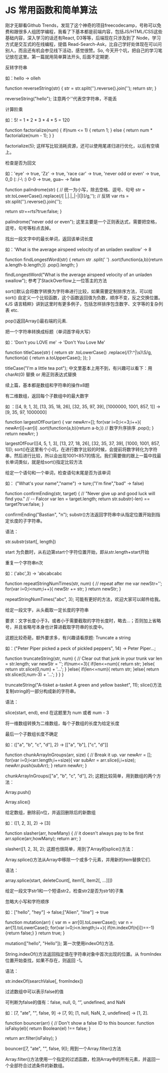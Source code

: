 # JS 常用函数和简单算法

刚才无聊看Github Trends，发现了这个神奇的项目freecodecamp，号称可以免费和跟很多人组团学编程，我看了下基本都是前端内容，包括JS/HTML/CSS这些基础内容，深入学习的话还有React, D3等等，后端现在只涉及到了 Node，学习方式是交互式的在线编程，提倡 Read-Search-Ask，比自己学好处体现在可以问别人，而且还有机会参见线下活动，感觉很赞。So, 今天开个坑，把自己的学习笔记放在这里。第一篇就用简单算法开头, 后面不定期更.

反转字符串

如：hello -> olleh

function reverseString(str) {
  str = str.split('').reverse().join('');
  return str;
}

reverseString("hello");
注意两个''代表空字符串，不能丢

计算阶乘

如：5! = 1 * 2 * 3 * 4 * 5 = 120

function factorialize(num) {
    if(num <= 1) {
        return 1;
    } else {
        return num * factorialize(num - 1);
    }
}

factorialize(5);
这样写比较消耗资源，还可以使用尾递归进行优化，以后有空填上。

检查是否为回文

如：'eye' -> true, 'Zz' -> true, 'race car' -> true, 'never odd or even' -> true, 0_0 (: /-\ :) 0-0 -> true, gua~ -> false

function palindrome(str) {
  // 统一为小写，除去空格、逗号、句号
  str = str.toLowerCase().replace(/[ |\,|\.|\_|\-|\(|\)]/g,'');
  // 反转
  var rts = str.split('').reverse().join('');

  return str==rts?true:false;
}

palindrome("never odd or even");
这里主要是一个正则表达式，需要把空格，逗号，句号等标点去掉。

找出一段文字中的最长单词，返回该单词长度

如：'What is the average airspeed velocity of an unladen swallow' -> 8

function findLongestWord(str) {
  return str
    .split(' ')
    .sort(function(a,b){return a.length-b.length;})
    .pop().length;
}

findLongestWord("What is the average airspeed velocity of an unladen swallow");
参考了StackOverflow上一位答主的方法

sort()默认会将数字转换为字符串进行比较，如果需要定制排序方法，可以给 sort() 自定义一个比较函数，这个函数返回值为负数，顺序不变，反之交换位置。《JS 语言精粹》讲到这里时有更多例子，包括怎样排序包含数字、文字等的复杂列表 etc.

pop()返回Array()最右端的元素.

把一个字符串转换成标题（单词首字母大写）

如：'Don't you LOVE me' -> 'Don't You Love Me'

function titleCase(str) {
    return str
      .toLowerCase()
      .replace(/(?:^|\s)\S/g, function(a) { return a.toUpperCase(); });
}

titleCase("I'm a little tea pot");
中文里基本上用不到，有兴趣可以看下：用 charAt(0) 替换 or 用正则表达式替换




续上篇，基本都是数组和字符串的操作x8题

有二维数组，返回每个子数组中的最大数字

如 ：[[4, 9, 1, 3], [13, 35, 18, 26], [32, 35, 97, 39], [1000000, 1001, 857, 1]] -> [9, 35, 97, 1000000]

function largestOfFour(arr) {
  var newArr=[];
  for(var i=0;i<=3;i++){
    newArr[i]=arr[i]
      .sort(function(a,b){return a-b;}) // 数字升序排序
      .pop();
  }
  return newArr;
}

largestOfFour([[4, 5, 1, 3], [13, 27, 18, 26], [32, 35, 37, 39], [1000, 1001, 857, 1]]);
sort()在这里有个小坑，在进行数字比较的时候，会提前将数字转化为字符串，然后进行比较，所以会出现1001<857的情况。我们需要做的跟上一篇中找最长单词类似，就是给sort()指定比较方法

给定一个语句和一个单词，检查语句末尾是否为该单词

如：
("What's your name","name") -> ture;("I'm fine","bad" -> false)

function confirmEnding(str, target) {
  // "Never give up and good luck will find you."
  // -- Falcor
  var len = target.length;
  return str.substr(-len) == target?true:false;
}

confirmEnding("Bastian", "n");
substr()方法返回字符串中从指定位置开始到指定长度的子字符串。

语法：

str.substr(start[, length])

start 为负数时，从右边第start个字符位置开始，即从str.length+start开始

重复一个字符串n次

如：('abc',3) -> 'abcabcabc

function repeatStringNumTimes(str, num) {
  // repeat after me
  var newStr='';
    for(var i=0;i<num;i++){
    newStr += str;
  }
  return newStr;
}

repeatStringNumTimes("abc", 3);
可能有更好的方法，欢迎大家可以邮件给我。

给定一段文字，从头截取一定长度的字符串

要求：文字长度小于3，或者小于需要截取的字符长度时，略去...；否则加上省略号，并且省略号本身也计算进截取字符串的长度中。

这题比较奇葩，额外要求多，有兴趣请看原题: Truncate a string

如：("Peter Piper picked a peck of pickled peppers", 14) -> Peter Piper...;

function truncateString(str, num) {
  // Clear out that junk in your trunk
  var len = str.length;
  var newStr = '';
  if(num<=3){
    if(len<=num){
      return str;
    }else{
      return str.slice(0,num) + '...';
    }
  }else{
    if(len<=num){
      return str;
    }else{
      return str.slice(0,num-3) + '...';
    }
  }
}

truncateString("A-tisket a-tasket A green and yellow basket", 11);
slice()方法复制string的一部分构成新的字符串。

语法：

slice(start, end), end 在这题里为 num 或者 num - 3

将一维数组转换为二维数组，每个子数组的长度为给定长度

最后一个子数组长度不确定

如：(["a", "b", "c", "d"], 2) -> [["a", "b"], ["c", "d"]]

function chunkArrayInGroups(arr, size) {
  // Break it up.
  var newArr = [];
  for(var i=0;i<arr.length;i+=size){
    var subArr = arr.slice(i,i+size);
    newArr.push(subArr);
  }
  return newArr;
}

chunkArrayInGroups(["a", "b", "c", "d"], 2);
这题比较简单，用到数组的两个方法：

Array.push()

Array.slice()

给定数组，删除前n位，并返回删除后的新数组

如：([1, 2, 3], 2) -> [3]

function slasher(arr, howMany) {
  // it doesn't always pay to be first
  arr.splice(arr,howMany);
  return arr;
}

slasher([1, 2, 3], 2);
这题也很简单，用到了Array的splice()方法：

Array.splice()方法从Array中移除一个或多个元素，并用新的item替换它们.

语法：

array.splice(start, deleteCount[, item1[, item2[, …]]])

给定一段文字str1和一个短语str2，检查str2是否为str1的子集

忽略大小写和字符顺序

如：["hello", "hey"] -> false;["Alien", "line"] -> true

function mutation(arr) {
  var m = arr[0].toLowerCase();
  var n = arr[1].toLowerCase();
  for(var i=0;i<n.length;i++){
    if(m.indexOf(n[i])==-1){return false;}
  }
  return true;
}

mutation(["hello", "Hello"]);
第一次使用indexOf()方法.

String.indexOf()方法返回指定值在字符串对象中首次出现的位置。从 fromIndex 位置开始查找，如果不存在，则返回 -1。

语法：

str.indexOf(searchValue[, fromIndex])

过滤数组中可以表示false的值

可判断为false的值有：false, null, 0, “”, undefined, and NaN

如：[7, "ate", "", false, 9] -> [7, 9]; [1, null, NaN, 2, undefined] -> [1, 2].

function bouncer(arr) {
  // Don't show a false ID to this bouncer.
  function isFalsy(el){
    return Boolean(el) !== false;
  }

  return arr.filter(isFalsy);
}

bouncer([7, "ate", "", false, 9]);
用到一个Array.filter()方法

Array.filter()方法使用一个指定的过滤函数，检测Array中的所有元素，并返回一个全部符合过滤条件的新数组。


























